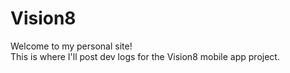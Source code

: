# Vision8

Welcome to my personal site!  
This is where I'll post dev logs for the Vision8 mobile app project.
